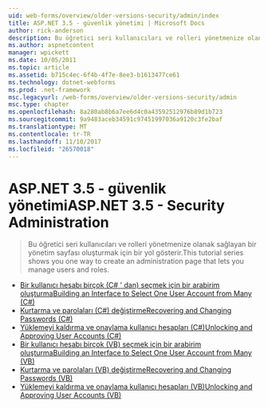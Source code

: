 ```yaml
---
uid: web-forms/overview/older-versions-security/admin/index
title: ASP.NET 3.5 - güvenlik yönetimi | Microsoft Docs
author: rick-anderson
description: Bu öğretici seri kullanıcıları ve rolleri yönetmenize olanak sağlayan bir yönetim sayfası oluşturmak için bir yol gösterir.
ms.author: aspnetcontent
manager: wpickett
ms.date: 10/05/2011
ms.topic: article
ms.assetid: b715c4ec-6f4b-4f7e-8ee3-b1613477ce61
ms.technology: dotnet-webforms
ms.prod: .net-framework
msc.legacyurl: /web-forms/overview/older-versions-security/admin
msc.type: chapter
ms.openlocfilehash: 8a280ab8b6a7ee6d4c0a43592512976b89d1b723
ms.sourcegitcommit: 9a9483aceb34591c97451997036a9120c3fe2baf
ms.translationtype: MT
ms.contentlocale: tr-TR
ms.lasthandoff: 11/10/2017
ms.locfileid: "26570018"
---
```

<a name="aspnet-35---security-administration"></a><span data-ttu-id="3d4bc-103">ASP.NET 3.5 - güvenlik yönetimi</span><span class="sxs-lookup"><span data-stu-id="3d4bc-103">ASP.NET 3.5 - Security Administration</span></span>
====================
> <span data-ttu-id="3d4bc-104">Bu öğretici seri kullanıcıları ve rolleri yönetmenize olanak sağlayan bir yönetim sayfası oluşturmak için bir yol gösterir.</span><span class="sxs-lookup"><span data-stu-id="3d4bc-104">This tutorial series shows you one way to create an administration page that lets you manage users and roles.</span></span>


- [<span data-ttu-id="3d4bc-105">Bir kullanıcı hesabı birçok (C# ' dan) seçmek için bir arabirim oluşturma</span><span class="sxs-lookup"><span data-stu-id="3d4bc-105">Building an Interface to Select One User Account from Many (C#)</span></span>](building-an-interface-to-select-one-user-account-from-many-cs.md)
- [<span data-ttu-id="3d4bc-106">Kurtarma ve parolaları (C#) değiştirme</span><span class="sxs-lookup"><span data-stu-id="3d4bc-106">Recovering and Changing Passwords (C#)</span></span>](recovering-and-changing-passwords-cs.md)
- [<span data-ttu-id="3d4bc-107">Yüklemeyi kaldırma ve onaylama kullanıcı hesapları (C#)</span><span class="sxs-lookup"><span data-stu-id="3d4bc-107">Unlocking and Approving User Accounts (C#)</span></span>](unlocking-and-approving-user-accounts-cs.md)
- [<span data-ttu-id="3d4bc-108">Bir kullanıcı hesabı birçok (VB) seçmek için bir arabirim oluşturma</span><span class="sxs-lookup"><span data-stu-id="3d4bc-108">Building an Interface to Select One User Account from Many (VB)</span></span>](building-an-interface-to-select-one-user-account-from-many-vb.md)
- [<span data-ttu-id="3d4bc-109">Kurtarma ve parolaları (VB) değiştirme</span><span class="sxs-lookup"><span data-stu-id="3d4bc-109">Recovering and Changing Passwords (VB)</span></span>](recovering-and-changing-passwords-vb.md)
- [<span data-ttu-id="3d4bc-110">Yüklemeyi kaldırma ve onaylama kullanıcı hesapları (VB)</span><span class="sxs-lookup"><span data-stu-id="3d4bc-110">Unlocking and Approving User Accounts (VB)</span></span>](unlocking-and-approving-user-accounts-vb.md)
